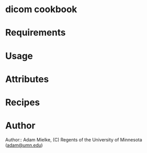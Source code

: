 # dicom cookbook

# Requirements

# Usage

# Attributes

# Recipes

# Author

Author:: Adam Mielke, (C) Regents of the University of Minnesota (<adam@umn.edu>)
